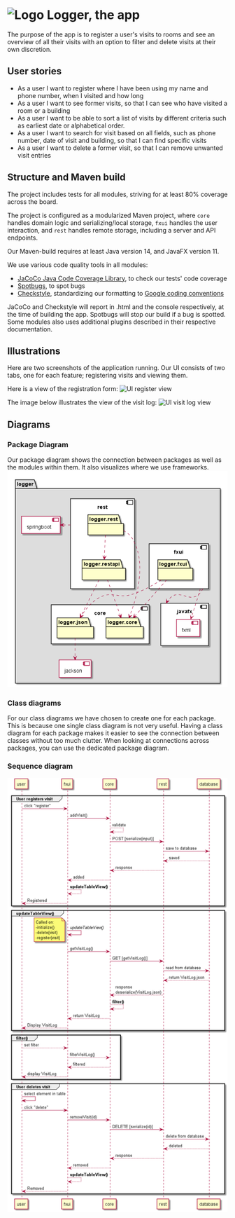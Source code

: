 # ![Logo](https://i.imgur.com/mCYWZDc.png) Logger, the app

The purpose of the app is to register a user's visits to rooms and see an overview of all their visits with an option to filter and delete visits at their own discretion.

## User stories

- As a user I want to register where I have been using my name and phone number, when I visited and how long
- As a user I want to see former visits, so that I can see who have visited a room or a building
- As a user I want to be able to sort a list of visits by different criteria such as earliest date or alphabetical order.
- As a user I want to search for visit based on all fields, such as phone number, date of visit and building, so that I can find specific visits
- As a user I want to delete a former visit, so that I can remove unwanted visit entries

## Structure and Maven build

The project includes tests for all modules, striving for at least 80% coverage across the board.

The project is configured as a modularized Maven project, where `core` handles domain logic and serializing/local storage, `fxui` handles the user interaction, and `rest` handles remote storage, including a server and API endpoints.

Our Maven-build requires at least Java version 14, and JavaFX version 11.

We use various code quality tools in all modules:

- [JaCoCo Java Code Coverage Library](https://github.com/jacoco/jacoco), to check our tests' code coverage
- [Spotbugs](https://spotbugs.github.io/), to spot bugs
- [Checkstyle](https://checkstyle.sourceforge.io), standardizing our formatting to [Google coding conventions](https://github.com/checkstyle/checkstyle/blob/master/src/main/resources/google_checks.xml)

JaCoCo and Checkstyle will report in .html and the console respectively, at the time of building the app. Spotbugs will stop our build if a bug is spotted. Some modules also uses additional plugins described in their respective documentation.

## Illustrations

Here are two screenshots of the application running. Our UI consists of two tabs, one for each feature; registering visits and viewing them.

Here is a view of the registration form:
![UI register view](https://i.imgur.com/VbKNfFu.png)

The image below illustrates the view of the visit log:
![UI visit log view](https://i.imgur.com/UpOI4Kb.png)

## Diagrams

### Package Diagram

Our package diagram shows the connection between packages as well as the modules within them. It also visualizes where we use frameworks.
![PlantUML package diagram](diagrams/package_diagram.png)

### Class diagrams

For our class diagrams we have chosen to create one for each package. This is because one single class diagram is not very useful.
Having a class diagram for each package makes it easier to see the connection between classes without too much clutter. When looking at connections across packages, you can use the dedicated package diagram.

### Sequence diagram

![REST call diagram](logger/diagrams/REST_call_sequence_diagram.png)

